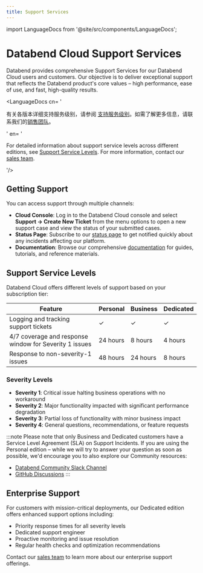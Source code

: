 ```yaml
---
title: Support Services
---
```


import LanguageDocs from '@site/src/components/LanguageDocs';

# Databend Cloud Support Services

Databend provides comprehensive Support Services for our Databend Cloud users and customers. Our objective is to deliver exceptional support that reflects the Databend product's core values – high performance, ease of use, and fast, high-quality results.

<LanguageDocs
cn=
'

有关各版本详细支持服务级别，请参阅 [支持服务级别](#support-service-levels)。如需了解更多信息，请联系我们的[销售团队](https://www.databend.cn/contact-us/)。

'
en=
'

For detailed information about support service levels across different editions, see [Support Service Levels](#support-service-levels). For more information, contact our [sales team](https://www.databend.com/contact-us/).

'/>

## Getting Support

You can access support through multiple channels:

- **Cloud Console**: Log in to the Databend Cloud console and select **Support → Create New Ticket** from the menu options to open a new support case and view the status of your submitted cases.
- **Status Page**: Subscribe to our [status page](https://status.databend.com) to get notified quickly about any incidents affecting our platform.
- **Documentation**: Browse our comprehensive [documentation](https://docs.databend.com) for guides, tutorials, and reference materials.

## Support Service Levels

Databend Cloud offers different levels of support based on your subscription tier:

| Feature | Personal | Business | Dedicated |
|---------|----------|----------|-----------|
| Logging and tracking support tickets | ✓ | ✓ | ✓ |
| 4/7 coverage and response window for Severity 1 issues | 24 hours | 8 hours | 4 hours |
| Response to non-severity-1 issues | 48 hours | 24 hours | 8 hours |

### Severity Levels

- **Severity 1**: Critical issue halting business operations with no workaround
- **Severity 2**: Major functionality impacted with significant performance degradation
- **Severity 3**: Partial loss of functionality with minor business impact
- **Severity 4**: General questions, recommendations, or feature requests

:::note
Please note that only Business and Dedicated customers have a Service Level Agreement (SLA) on Support Incidents. If you are using the Personal edition – while we will try to answer your question as soon as possible, we'd encourage you to also explore our Community resources:

- [Databend Community Slack Channel](https://link.databend.com/join-slack)
- [GitHub Discussions](https://github.com/datafuselabs/databend/discussions)
:::

## Enterprise Support

For customers with mission-critical deployments, our Dedicated edition offers enhanced support options including:

- Priority response times for all severity levels
- Dedicated support engineer
- Proactive monitoring and issue resolution
- Regular health checks and optimization recommendations

Contact our [sales team](https://www.databend.com/contact-us/) to learn more about our enterprise support offerings.
